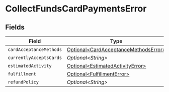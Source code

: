 # CollectFundsCardPaymentsError


## Fields

| Field                                                                                          | Type                                                                                           | Required                                                                                       | Description                                                                                    |
| ---------------------------------------------------------------------------------------------- | ---------------------------------------------------------------------------------------------- | ---------------------------------------------------------------------------------------------- | ---------------------------------------------------------------------------------------------- |
| `cardAcceptanceMethods`                                                                        | [Optional\<CardAcceptanceMethodsError>](../../models/components/CardAcceptanceMethodsError.md) | :heavy_minus_sign:                                                                             | N/A                                                                                            |
| `currentlyAcceptsCards`                                                                        | *Optional\<String>*                                                                            | :heavy_minus_sign:                                                                             | N/A                                                                                            |
| `estimatedActivity`                                                                            | [Optional\<EstimatedActivityError>](../../models/components/EstimatedActivityError.md)         | :heavy_minus_sign:                                                                             | N/A                                                                                            |
| `fulfillment`                                                                                  | [Optional\<FulfillmentError>](../../models/components/FulfillmentError.md)                     | :heavy_minus_sign:                                                                             | N/A                                                                                            |
| `refundPolicy`                                                                                 | *Optional\<String>*                                                                            | :heavy_minus_sign:                                                                             | N/A                                                                                            |